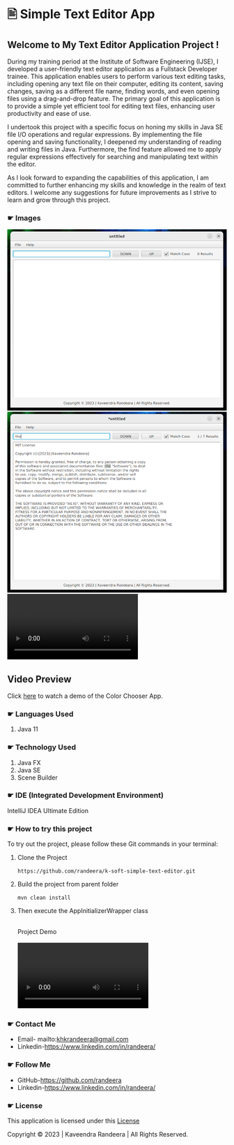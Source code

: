 # 🖹 Simple Text Editor App
## Welcome to My Text Editor Application Project !
During my training period at the Institute of Software Engineering (IJSE),
I developed a user-friendly text editor application as a Fullstack Developer trainee.
This application enables users to perform various text editing tasks, including opening
any text file on their computer, editing its content, saving changes, saving as a 
different file name, finding words, and even opening files using a drag-and-drop
feature. The primary goal of this application is to provide a simple yet efficient tool for editing
text files, enhancing user productivity and ease of use.

I undertook this project with a specific focus on honing my skills in 
Java SE file I/O operations and regular expressions. By implementing the 
file opening and saving functionality, I deepened my understanding of 
reading and writing files in Java. Furthermore, the find feature allowed
me to apply regular expressions effectively for searching and manipulating
text within the editor.

As I look forward to expanding the capabilities of this application, 
I am committed to further enhancing my skills and knowledge in the realm of text editors. I welcome any suggestions for future improvements as I strive to learn and grow through this project.

### ☛ Images
![Color Chooser App](src/main/resources/images/1t.png)
![Color Chooser App](src/main/resources/images/2t.png)
![Color Chooser App](src/main/resources/video/1.webm)

## Video Preview

Click [here](src/main/resources/video/1.webm) to watch a demo of the Color Chooser App.


### ☛ Languages Used
1. Java 11

### ☛ Technology Used
1. Java FX
2. Java SE
3. Scene Builder

### ☛ IDE (Integrated Development Environment)
IntelliJ IDEA Ultimate Edition

### ☛ How to try this project

To try out the project, please follow these Git commands in your terminal:
1. Clone the Project
   ```
   https://github.com/randeera/k-soft-simple-text-editor.git
   ```
2. Build the project from parent folder
   ```
   mvn clean install
   ```

3. Then execute the AppInitializerWrapper class<br><br>

   Project Demo<br><br>
   ![](/home/randeera/Documents/dep-11/assests/k-soft-text-editor.mp4)

### ☛ Contact Me
- Email-  mailto:khkrandeera@gmail.com
- Linkedin-https://www.linkedin.com/in/randeera/

### ☛ Follow Me
- GitHub-https://github.com/randeera
- Linkedin-https://www.linkedin.com/in/randeera/

### ☛ License
This application is licensed under this <a href="https://github.com/randeera/simple-text-editor-desktop-app/blob/main/License.txt">License</a>

Copyright © 2023 | Kaveendra Randeera | All Rights Reserved.
